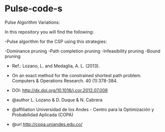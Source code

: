 # Pulse-code-s
Pulse Algorithm Variations:

In this repository you will find the following:

-Pulse algorithm for the CSP using this strategies:

 -Dominance pruning
 -Path completion pruning
 -Infeasibility pruning
 -Bound pruning
  

 * Ref.: Lozano, L. and Medaglia, A. L. (2013). 
 * On an exact method for the constrained shortest path problem. Computers & Operations Research. 40 (1):378-384.
 * DOI: http://dx.doi.org/10.1016/j.cor.2012.07.008 
  
 * @author L. Lozano & D. Duque & N. Cabrera
 * @affiliation Universidad de los Andes - Centro para la Optimización y Probabilidad Aplicada (COPA)
 * @url http://copa.uniandes.edu.co/
 
